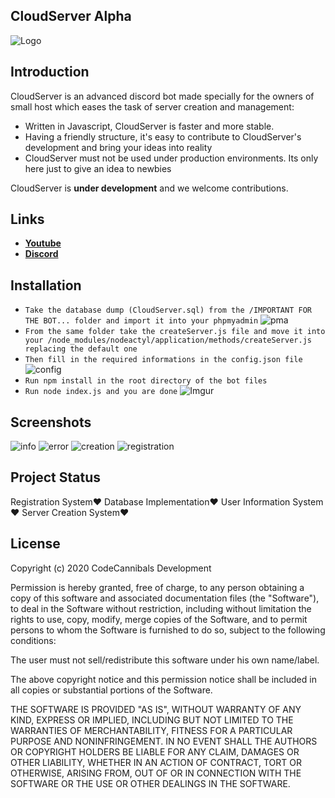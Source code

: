 ## CloudServer Alpha
![Logo](https://cdn.glitch.com/0986b721-128c-4726-9722-310dabfe979b%2F20200905_185924.png?v=1599318389848)

Introduction
-------------

CloudServer is an advanced discord bot made specially for the owners of small host which eases the task of server creation and management:

* Written in Javascript, CloudServer is faster and more stable.
* Having a friendly structure, it's easy to contribute to CloudServer's development and bring your ideas into reality
* CloudServer must not be used under production environments. Its only here just to give an idea to newbies

CloudServer is **under development** and we welcome contributions. 

Links
--------------------

* __[Youtube](https://m.youtube.com/channel/UChjN4G3gnyn8F7FUo-WRQpA)__
* __[Discord](https://discord.gg/KCuZQgA)__

Installation
-------------

- `Take the database dump (CloudServer.sql) from the /IMPORTANT FOR THE BOT... folder and import it into your phpmyadmin`
![pma](https://i.imgur.com/2pOK7xz.jpg)
- `From the same folder take the createServer.js file and move it into your /node_modules/nodeactyl/application/methods/createServer.js replacing the default one`
- `Then fill in the required informations in the config.json file`
![config](https://i.imgur.com/FK63p23.jpg)
- `Run npm install in the root directory of the bot files`
- `Run node index.js and you are done`
![Imgur](https://i.imgur.com/thE9b3Q.jpg)

Screenshots
-------------

![info](https://i.imgur.com/oVOT9H7.jpg)
![error](https://i.imgur.com/892GEIN.jpg)
![creation](https://i.imgur.com/OA0pJ4K.jpg)
![registration](https://i.imgur.com/vwMVOlE.jpg)
## Project Status
Registration System❤️
Database Implementation❤️
User Information System❤️
Server Creation System❤️

## License
Copyright (c) 2020 CodeCannibals Development

Permission is hereby granted, free of charge, to any person obtaining a copy
of this software and associated documentation files (the "Software"), to deal
in the Software without restriction, including without limitation the rights
to use, copy, modify, merge copies of the Software, and to permit persons to whom the Software is
furnished to do so, subject to the following conditions:

The user must not sell/redistribute this software under his own name/label.

The above copyright notice and this permission notice shall be included in all
copies or substantial portions of the Software.

THE SOFTWARE IS PROVIDED "AS IS", WITHOUT WARRANTY OF ANY KIND, EXPRESS OR
IMPLIED, INCLUDING BUT NOT LIMITED TO THE WARRANTIES OF MERCHANTABILITY,
FITNESS FOR A PARTICULAR PURPOSE AND NONINFRINGEMENT. IN NO EVENT SHALL THE
AUTHORS OR COPYRIGHT HOLDERS BE LIABLE FOR ANY CLAIM, DAMAGES OR OTHER
LIABILITY, WHETHER IN AN ACTION OF CONTRACT, TORT OR OTHERWISE, ARISING FROM,
OUT OF OR IN CONNECTION WITH THE SOFTWARE OR THE USE OR OTHER DEALINGS IN THE
SOFTWARE.
